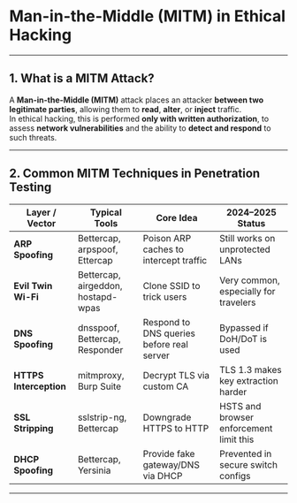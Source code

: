 # Man-in-the-Middle (MITM) in Ethical Hacking

---

## 1. What is a MITM Attack?

A **Man-in-the-Middle (MITM)** attack places an attacker **between two legitimate parties**, allowing them to **read**, **alter**, or **inject** traffic.  
In ethical hacking, this is performed **only with written authorization**, to assess **network vulnerabilities** and the ability to **detect and respond** to such threats.

---

## 2. Common MITM Techniques in Penetration Testing

| Layer / Vector             | Typical Tools                           | Core Idea                              | 2024–2025 Status                        |
|---------------------------|------------------------------------------|----------------------------------------|-----------------------------------------|
| **ARP Spoofing**          | Bettercap, arpspoof, Ettercap            | Poison ARP caches to intercept traffic | Still works on unprotected LANs         |
| **Evil Twin Wi-Fi**       | Bettercap, airgeddon, hostapd-wpas       | Clone SSID to trick users              | Very common, especially for travelers   |
| **DNS Spoofing**          | dnsspoof, Bettercap, Responder           | Respond to DNS queries before real server | Bypassed if DoH/DoT is used         |
| **HTTPS Interception**    | mitmproxy, Burp Suite                    | Decrypt TLS via custom CA              | TLS 1.3 makes key extraction harder     |
| **SSL Stripping**         | sslstrip-ng, Bettercap                  | Downgrade HTTPS to HTTP                | HSTS and browser enforcement limit this |
| **DHCP Spoofing**         | Bettercap, Yersinia                      | Provide fake gateway/DNS via DHCP      | Prevented in secure switch configs      |

---
